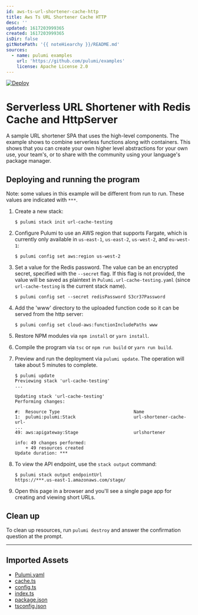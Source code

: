 ```yaml
---
id: aws-ts-url-shortener-cache-http
title: Aws Ts URL Shortener Cache HTTP
desc: ''
updated: 1617203999365
created: 1617203999365
isDir: false
gitNotePath: '{{ noteHiearchy }}/README.md'
sources:
  - name: pulumi examples
    url: 'https://github.com/pulumi/examples'
    license: Apache License 2.0
---
```

[![Deploy](https://get.pulumi.com/new/button.svg)](https://app.pulumi.com/new)

# Serverless URL Shortener with Redis Cache and HttpServer

A sample URL shortener SPA that uses the high-level components. The example shows to combine serverless functions along with containers. This shows that you can create your own higher level
abstractions for your own use, your team's, or to share with the community using your language's package manager.

## Deploying and running the program

Note: some values in this example will be different from run to run.  These values are indicated
with `***`.

1. Create a new stack:

   ```
   $ pulumi stack init url-cache-testing
   ```

2. Configure Pulumi to use an AWS region that supports Fargate, which is currently only available in `us-east-1`, `us-east-2`, `us-west-2`, and `eu-west-1`:

   ```
   $ pulumi config set aws:region us-west-2
   ```

3. Set a value for the Redis password. The value can be an encrypted secret, specified with the `--secret` flag. If this flag is not provided, the value will be saved as plaintext in `Pulumi.url-cache-testing.yaml` (since `url-cache-testing` is the current stack name).

   ```
   $ pulumi config set --secret redisPassword S3cr37Password
   ```

4. Add the 'www' directory to the uploaded function code so it can be served from the http server:

   ```
   $ pulumi config set cloud-aws:functionIncludePaths www
   ```

5. Restore NPM modules via `npm install` or `yarn install`.

6. Compile the program via `tsc` or `npm run build` or `yarn run build`.

7. Preview and run the deployment via `pulumi update`. The operation will take about 5 minutes to complete.

   ```
   $ pulumi update
   Previewing stack 'url-cache-testing'
   ...

   Updating stack 'url-cache-testing'
   Performing changes:

   #:  Resource Type                            Name
   1:  pulumi:pulumi:Stack                      url-shortener-cache-url-
   ...
   49: aws:apigateway:Stage                     urlshortener

   info: 49 changes performed:
       + 49 resources created
   Update duration: ***
   ```

8. To view the API endpoint, use the `stack output` command:

   ```
   $ pulumi stack output endpointUrl
   https://***.us-east-1.amazonaws.com/stage/
   ```

9. Open this page in a browser and you'll see a single page app for creating and viewing short URLs.

## Clean up

To clean up resources, run `pulumi destroy` and answer the confirmation question at the prompt.

* * *

## Imported Assets

- [Pulumi.yaml](/assets/pulumi.yaml)
- [cache.ts](/assets/cache.ts)
- [config.ts](/assets/config.ts)
- [index.ts](/assets/index.ts)
- [package.json](/assets/package.json)
- [tsconfig.json](/assets/tsconfig.json)

